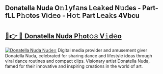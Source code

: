 ## Donatella Nuda O𝚗𝚕yf𝚊ns L𝚎a𝚔ed N𝚞𝚍es - Part-fLL P𝚑𝚘tos Vi𝚍𝚎o - H𝚘𝚝 Part L𝚎a𝚔s 4Vbcu

# <h2><a href="http://kfexvp.oniu.top/?m=Donatella+Nuda">🔗👉 🔴 Donatella Nuda P𝚑ot𝚘𝚜 V𝚒d𝚎o</a></h2>

[![Donatella Nuda Nu𝚍e𝚜](https://i.imgur.com/0qMVB7G.gif)](http://kfexvp.oniu.top/?m=Donatella+Nuda)
Digital media provider and amusement giver Donatella Nuda, celebrated for sharing dance and lifestyle ideas through viral dance routines and compact clips. Visionary artist Donatella Nuda, famed for their innovative and inspiring creations in the world of art.  
